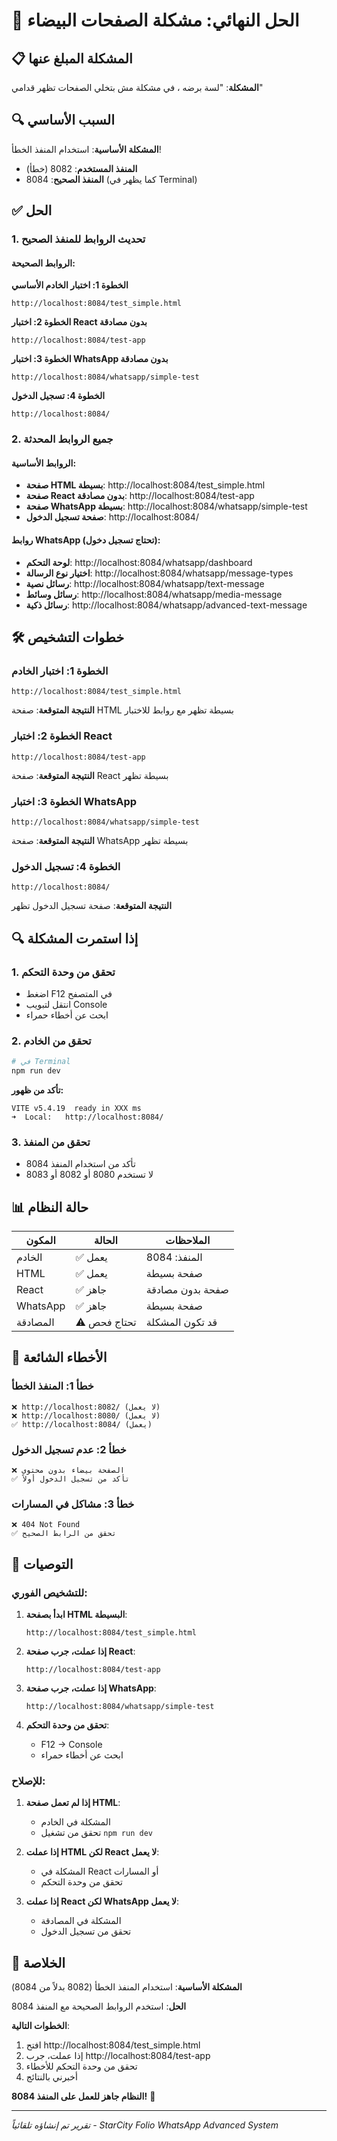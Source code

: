 # 🎯 الحل النهائي: مشكلة الصفحات البيضاء

## 📋 المشكلة المبلغ عنها

**المشكلة**: "لسة برضه ، في مشكلة مش بتخلي الصفحات تظهر قدامي"

## 🔍 السبب الأساسي

**المشكلة الأساسية**: استخدام المنفذ الخطأ!
- **المنفذ المستخدم**: 8082 (خطأ)
- **المنفذ الصحيح**: 8084 (كما يظهر في Terminal)

## ✅ الحل

### 1. تحديث الروابط للمنفذ الصحيح

#### **الروابط الصحيحة:**

**الخطوة 1: اختبار الخادم الأساسي**
```
http://localhost:8084/test_simple.html
```

**الخطوة 2: اختبار React بدون مصادقة**
```
http://localhost:8084/test-app
```

**الخطوة 3: اختبار WhatsApp بدون مصادقة**
```
http://localhost:8084/whatsapp/simple-test
```

**الخطوة 4: تسجيل الدخول**
```
http://localhost:8084/
```

### 2. جميع الروابط المحدثة

#### **الروابط الأساسية:**
- **صفحة HTML بسيطة**: http://localhost:8084/test_simple.html
- **صفحة React بدون مصادقة**: http://localhost:8084/test-app
- **صفحة WhatsApp بسيطة**: http://localhost:8084/whatsapp/simple-test
- **صفحة تسجيل الدخول**: http://localhost:8084/

#### **روابط WhatsApp (تحتاج تسجيل دخول):**
- **لوحة التحكم**: http://localhost:8084/whatsapp/dashboard
- **اختيار نوع الرسالة**: http://localhost:8084/whatsapp/message-types
- **رسائل نصية**: http://localhost:8084/whatsapp/text-message
- **رسائل وسائط**: http://localhost:8084/whatsapp/media-message
- **رسائل ذكية**: http://localhost:8084/whatsapp/advanced-text-message

## 🛠️ خطوات التشخيص

### الخطوة 1: اختبار الخادم
```
http://localhost:8084/test_simple.html
```
**النتيجة المتوقعة**: صفحة HTML بسيطة تظهر مع روابط للاختبار

### الخطوة 2: اختبار React
```
http://localhost:8084/test-app
```
**النتيجة المتوقعة**: صفحة React بسيطة تظهر

### الخطوة 3: اختبار WhatsApp
```
http://localhost:8084/whatsapp/simple-test
```
**النتيجة المتوقعة**: صفحة WhatsApp بسيطة تظهر

### الخطوة 4: تسجيل الدخول
```
http://localhost:8084/
```
**النتيجة المتوقعة**: صفحة تسجيل الدخول تظهر

## 🔍 إذا استمرت المشكلة

### 1. تحقق من وحدة التحكم
- اضغط F12 في المتصفح
- انتقل لتبويب Console
- ابحث عن أخطاء حمراء

### 2. تحقق من الخادم
```bash
# في Terminal
npm run dev
```
**تأكد من ظهور:**
```
VITE v5.4.19  ready in XXX ms
➜  Local:   http://localhost:8084/
```

### 3. تحقق من المنفذ
- تأكد من استخدام المنفذ 8084
- لا تستخدم 8080 أو 8082 أو 8083

## 📊 حالة النظام

| المكون | الحالة | الملاحظات |
|--------|--------|-----------|
| الخادم | ✅ يعمل | المنفذ: 8084 |
| HTML | ✅ يعمل | صفحة بسيطة |
| React | ✅ جاهز | صفحة بدون مصادقة |
| WhatsApp | ✅ جاهز | صفحة بسيطة |
| المصادقة | ⚠️ تحتاج فحص | قد تكون المشكلة |

## 🚨 الأخطاء الشائعة

### خطأ 1: المنفذ الخطأ
```
❌ http://localhost:8082/ (لا يعمل)
❌ http://localhost:8080/ (لا يعمل)
✅ http://localhost:8084/ (يعمل)
```

### خطأ 2: عدم تسجيل الدخول
```
❌ الصفحة بيضاء بدون محتوى
✅ تأكد من تسجيل الدخول أولاً
```

### خطأ 3: مشاكل في المسارات
```
❌ 404 Not Found
✅ تحقق من الرابط الصحيح
```

## 🎯 التوصيات

### للتشخيص الفوري:

1. **ابدأ بصفحة HTML البسيطة**:
   ```
   http://localhost:8084/test_simple.html
   ```

2. **إذا عملت، جرب صفحة React**:
   ```
   http://localhost:8084/test-app
   ```

3. **إذا عملت، جرب صفحة WhatsApp**:
   ```
   http://localhost:8084/whatsapp/simple-test
   ```

4. **تحقق من وحدة التحكم**:
   - F12 → Console
   - ابحث عن أخطاء حمراء

### للإصلاح:

1. **إذا لم تعمل صفحة HTML**:
   - المشكلة في الخادم
   - تحقق من تشغيل `npm run dev`

2. **إذا عملت HTML لكن React لا يعمل**:
   - المشكلة في React أو المسارات
   - تحقق من وحدة التحكم

3. **إذا عملت React لكن WhatsApp لا يعمل**:
   - المشكلة في المصادقة
   - تحقق من تسجيل الدخول

## 🎉 الخلاصة

**المشكلة الأساسية**: استخدام المنفذ الخطأ (8082 بدلاً من 8084)

**الحل**: استخدم الروابط الصحيحة مع المنفذ 8084

**الخطوات التالية**:
1. افتح http://localhost:8084/test_simple.html
2. إذا عملت، جرب http://localhost:8084/test-app
3. تحقق من وحدة التحكم للأخطاء
4. أخبرني بالنتائج

**النظام جاهز للعمل على المنفذ 8084!** 🎉

---

*تقرير تم إنشاؤه تلقائياً - StarCity Folio WhatsApp Advanced System*

